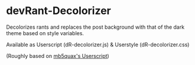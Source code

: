 # devRant-Decolorizer
Decolorizes rants and replaces the post background with that of the dark theme based on style variables. 

Available as Userscript (dR-decolorizer.js) &amp; Userstyle (dR-decolorizer.css)

(Roughly based on [mb5quax's Userscript](https://gitlab.com/mb5quax/devrant-sweetener))